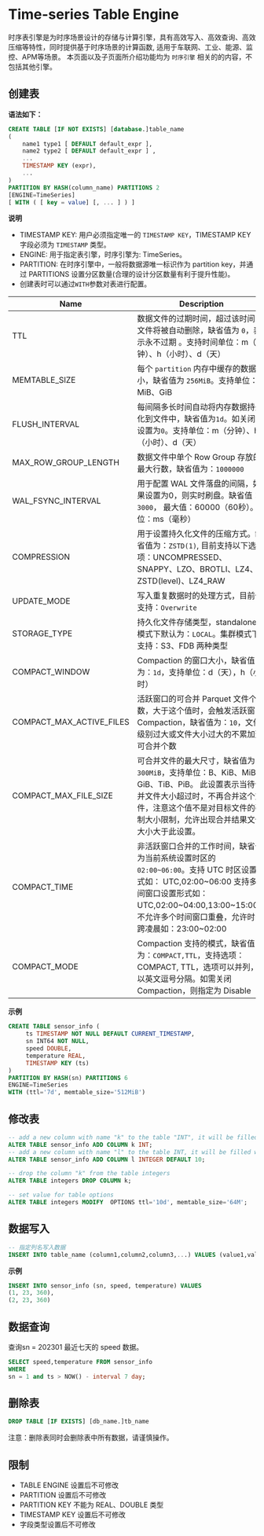 # Time-series Table Engine

时序表引擎是为时序场景设计的存储与计算引擎，具有高效写入、高效查询、高效压缩等特性，同时提供基于时序场景的计算函数, 适用于车联网、工业、能源、监控、APM等场景。
本页面以及子页面所介绍功能均为 `时序引擎` 相关的的内容，不包括其他引擎。

## 创建表

**语法如下：**  

```SQL
CREATE TABLE [IF NOT EXISTS] [database.]table_name 
(
    name1 type1 [ DEFAULT default_expr ],
    name2 type2 [ DEFAULT default_expr ] ,
    ...
    TIMESTAMP KEY (expr),
    ...
)
PARTITION BY HASH(column_name) PARTITIONS 2
[ENGINE=TimeSeries]
[ WITH ( [ key = value] [, ... ] ) ] 
```

**说明**  

* TIMESTAMP KEY: 用户必须指定唯一的 `TIMESTAMP KEY`，TIMESTAMP KEY 字段必须为 `TIMESTAMP` 类型。
* ENGINE: 用于指定表引擎，时序引擎为: TimeSeries。
* PARTITION: 在时序引擎中，一般将数据源唯一标识作为 partition key，并通过  PARTITIONS 设置分区数量(合理的设计分区数量有利于提升性能)。
* 创建表时可以通过`WITH`参数对表进行配置。  

|  Name                      | Description                                                                                                                |  
|  ------------------------  |-------------------------------------------------------------------------------------------------------------------------   |  
|  TTL                       | 数据文件的过期时间，超过该时间的文件将被自动删除，缺省值为 `0`，表示永不过期 。支持时间单位：m（分钟）、h（小时）、d（天）           |  
|  MEMTABLE_SIZE             | 每个 `partition` 内存中缓存的数据大小，缺省值为 `256MiB`。支持单位：MiB、GiB                                                       |  
|  FLUSH_INTERVAL            | 每间隔多长时间自动将内存数据持久化到文件中，缺省值为`1d`。如关闭则设置为`0`。支持单位：m（分钟）、h（小时）、d（天）                                    |  
|  MAX_ROW_GROUP_LENGTH      | 数据文件中单个 Row Group 存放的最大行数，缺省值为：`1000000`                                                                     |  
|  WAL_FSYNC_INTERVAL        | 用于配置 WAL 文件落盘的间隔，如果设置为0，则实时刷盘。缺省值：`3000`， 最大值：60000（60秒）。单位：ms（毫秒）                          |  
|  COMPRESSION               | 用于设置持久化文件的压缩方式。缺省值为：`ZSTD(1)`, 目前支持以下选项：UNCOMPRESSED、SNAPPY、LZO、BROTLI、LZ4、ZSTD(level)、LZ4_RAW                  |  
|  UPDATE_MODE               | 写入重复数据时的处理方式，目前仅支持：`Overwrite`                                                                                   |  
|  STORAGE_TYPE              | 持久化文件存储类型，standalone 模式下默认为：`LOCAL`。集群模式下支持：S3、FDB 两种类型 |  
|  COMPACT_WINDOW            | Compaction 的窗口大小，缺省值为：`1d`，支持单位：d（天），h（小时） |
|  COMPACT_MAX_ACTIVE_FILES  | 活跃窗口的可合并 Parquet 文件个数，大于这个值时，会触发活跃窗口 Compaction，缺省值为：`10`，文件级别过大或文件大小过大的不累加到可合并个数 |
|  COMPACT_MAX_FILE_SIZE     | 可合并文件的最大尺寸，缺省值为：`300MiB`，支持单位：B、KiB、MiB、GiB、TiB、PiB。 此设置表示当待合并文件大小超过时，不再合并这个文件，注意这个值不是对目标文件的强制大小限制，允许出现合并结果文件大小大于此设置。    |
|  COMPACT_TIME              | 非活跃窗口合并的工作时间，缺省值为当前系统设置时区的 `02:00~06:00`。支持 UTC 时区设置形式如： UTC,02:00\~06:00  支持多时间窗口设置形式如： UTC,02:00\~04:00,13:00\~15:00，不允许多个时间窗口重叠，允许时间跨凌晨如：23:00\~02:00 |
|  COMPACT_MODE              | Compaction 支持的模式，缺省值为：`COMPACT,TTL`，支持选项：COMPACT, TTL，选项可以并列，以英文逗号分隔。如需关闭 Compaction，则指定为 Disable  |

**示例**

```SQL
CREATE TABLE sensor_info (
     ts TIMESTAMP NOT NULL DEFAULT CURRENT_TIMESTAMP,
     sn INT64 NOT NULL,
     speed DOUBLE,
     temperature REAL,
     TIMESTAMP KEY (ts)
) 
PARTITION BY HASH(sn) PARTITIONS 6
ENGINE=TimeSeries
WITH (ttl='7d', memtable_size='512MiB')
```

## 修改表

```SQL
-- add a new column with name "k" to the table "INT", it will be filled with the default value NULL
ALTER TABLE sensor_info ADD COLUMN k INT;
-- add a new column with name "l" to the table INT, it will be filled with the default value 10
ALTER TABLE sensor_info ADD COLUMN l INTEGER DEFAULT 10;

-- drop the column "k" from the table integers
ALTER TABLE integers DROP COLUMN k;

-- set value for table options 
ALTER TABLE integers MODIFY  OPTIONS ttl='10d', memtable_size='64M';
```

## 数据写入

```SQL
-- 指定列名写入数据
INSERT INTO table_name (column1,column2,column3,...) VALUES (value1,value2,value3,...);
```

**示例**

```SQL
INSERT INTO sensor_info (sn, speed, temperature) VALUES 
(1, 23, 360), 
(2, 23, 360)
```

## 数据查询  

查询sn = 202301 最近七天的 speed 数据。

```SQL
SELECT speed,temperature FROM sensor_info 
WHERE 
sn = 1 and ts > NOW() - interval 7 day;
```

## 删除表

```SQL
DROP TABLE [IF EXISTS] [db_name.]tb_name
```

注意：删除表同时会删除表中所有数据，请谨慎操作。

## 限制

* TABLE ENGINE 设置后不可修改  
* PARTITION 设置后不可修改  
* PARTITION KEY 不能为 REAL、DOUBLE 类型
* TIMESTAMP KEY 设置后不可修改
* 字段类型设置后不可修改

